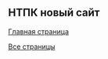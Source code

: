 <h2>НТПК новый сайт</h2>

<a href="https://aliszhuravl.github.io/ntpk_new/web/index.html">Главная страница</a>

<a href="https://aliszhuravl.github.io/ntpk_new/web/all.html">Все страницы</a>

